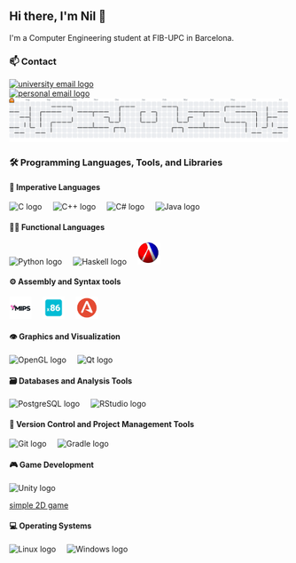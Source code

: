 <!-- GOT THE INFO IMAGES FROM -> https://profile-readme-generator.com/ -->

## Hi there, I'm Nil 👋

I'm a Computer Engineering student at FIB-UPC in Barcelona.

### 📫 Contact 

<div align="left">
  <a href="mailto:nil.casas.duatis@estudiantat.upc.edu">
    <img src="https://img.shields.io/static/v1?message=UPC&logo=gmail&label=&color=D14836&logoColor=white&labelColor=&style=for-the-badge" height="25" alt="university email logo" />
  </a>
</div>

<div align="left">
  <a href="mailto:nil.cases@gmail.com">
    <img src="https://img.shields.io/static/v1?message=Personal&logo=gmail&label=&color=D14836&logoColor=white&labelColor=&style=for-the-badge" height="25" alt="personal email logo" />
  </a>
</div>
<!-- LOGO LINKEDIN   
  <img src="https://cdn.jsdelivr.net/gh/devicons/devicon/icons/linkedin/linkedin-original.svg" height="40" alt="linkedin logo"  />
    <img width="12" />
-->


<!-- PacMan-->

<picture>
  <source media="(prefers-color-scheme: dark)" srcset="https://raw.githubusercontent.com/nilhouses/nilhouses/output/pacman-contribution-graph-dark.svg">
  <source media="(prefers-color-scheme: light)" srcset="https://raw.githubusercontent.com/nilhouses/nilhouses/output/pacman-contribution-graph.svg">
  <img alt="pacman contribution graph" src="https://raw.githubusercontent.com/nilhouses/nilhouses/output/pacman-contribution-graph.svg">
</picture>

<!-- Lannguages -->

### 🛠 Programming Languages, Tools, and Libraries

#### 📜 Imperative Languages
<div align="left">
  <img src="https://cdn.jsdelivr.net/gh/devicons/devicon/icons/c/c-original.svg" height="40" alt="C logo"  />
  <img width="12" />
  <img src="https://cdn.jsdelivr.net/gh/devicons/devicon/icons/cplusplus/cplusplus-original.svg" height="40" alt="C++ logo"  />
  <img width="12" />
  <img src="https://cdn.jsdelivr.net/gh/devicons/devicon/icons/csharp/csharp-original.svg" height="40" alt="C# logo"  />
  <img width="12" />
  <img src="https://cdn.jsdelivr.net/gh/devicons/devicon/icons/java/java-original.svg" height="40" alt="Java logo"  />
</div>


#### 🧑‍💻 Functional Languages
<div align="left">
  <img src="https://cdn.jsdelivr.net/gh/devicons/devicon/icons/python/python-original.svg" height="40" alt="Python logo"  />
  <img width="12" />
  <img src="https://cdn.jsdelivr.net/gh/devicons/devicon/icons/haskell/haskell-original.svg" height="40" alt="Haskell logo"  />
  <img width="12" />
  <img src=".images/Scheme.png" height="40" alt="Scheme logo"  />
  <img width="12" />
</div>

#### ⚙️ Assembly and Syntax tools
<div align="left">
  <img src=".images/mips.png" height="40" alt="MIPS logo" />
  <img width="12" />
  <img src=".images/x86.png" height="40" alt="X86 logo" />
  <img width="12" />
  <img src=".images/antlr.svg" height="40" alt="ANTLR logo" />
  <img width="12" />
</div>

#### 👁️ Graphics and Visualization
<div align="left">
  <img src="https://cdn.jsdelivr.net/gh/devicons/devicon/icons/opengl/opengl-original.svg" height="40" alt="OpenGL logo"  />
  <img width="12" />
  <img src="https://cdn.jsdelivr.net/gh/devicons/devicon/icons/qt/qt-original.svg" height="40" alt="Qt logo"  />
  <img width="12" />
</div>

#### 🗃️ Databases and Analysis Tools
<div align="left">
  <img src="https://cdn.jsdelivr.net/gh/devicons/devicon/icons/postgresql/postgresql-original.svg" height="40" alt="PostgreSQL logo"  />
  <img width="12" />
  <img src="https://cdn.jsdelivr.net/gh/devicons/devicon/icons/rstudio/rstudio-original.svg" height="40" alt="RStudio logo"  />
</div>

#### 🔧 Version Control and Project Management Tools
<div align="left">
  <img src="https://cdn.simpleicons.org/git/F05032" height="40" alt="Git logo" />
  <img width="12" />
  <img src="https://cdn.simpleicons.org/gradle/02303A" height="40" alt="Gradle logo"  />
  <img width="12" />
</div>

#### 🎮 Game Development
<div align="left">
  <img src="https://cdn.jsdelivr.net/gh/devicons/devicon/icons/unity/unity-original.svg" height="40" alt="Unity logo"  />
</div>


[simple 2D game](https://nilcd.itch.io/projecte)


#### 💻 Operating Systems
<div align="left">
  <img src="https://cdn.jsdelivr.net/gh/devicons/devicon/icons/linux/linux-original.svg" height="40" alt="Linux logo"  />
  <img width="12" />
  <img src="https://cdn.jsdelivr.net/gh/devicons/devicon/icons/windows8/windows8-original.svg" height="40" alt="Windows logo" />
</div>



<!-- 

### 🎧 Music [Listen on Spotify](https://open.spotify.com/playlist/37i9dQZF1EpjNe2LPGtZ96?si=TTK3BFgXRi2VfiAUKahj)
### 🎵 Recent songs listened to

![Alt text](https://spotify-recently-played-readme.vercel.app/api?user=nilcd)
